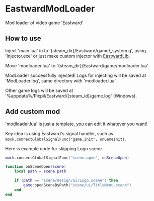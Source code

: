 # EastwardModLoader
Mod loader of video game 'Eastward'

## How to use
Inject 'main.lua' in to '{steam_dir}/Eastward/game/_system.g', using 'Injector.exe' or just make custom injector with [EastwardLib](https://github.com/VriskaSerket51/EastwardLib).

Move 'modloader.lua' to '{steam_dir}/Eastward/game/modloader.lua'.

ModLoader successfully injected!
Logs for injecting will be saved at 'ModLoader.log', same directory with 'modloader.lua'.

Other game logs will be saved at '%appdata%/Pixpil/Eastward/{steam_id}/game.log' (Windows).

## Add custom mod
'modloader.lua' is just a template, you can edit it whatever you want!

Key idea is using Eastward's signal handler, such as `mock.connectGlobalSignalFunc("game.init", onGameInit)`.

Here is example code for skipping Logo scene.
```lua
mock.connectGlobalSignalFunc("scene.open", onSceneOpen)

function onSceneOpen(scene)
    local path = scene.path

    if (path == "scene/design/ui/Logo.scene") then
        game:openSceneByPath("scene/ui/TitleMenu.scene")
    end
end
```
